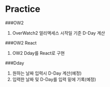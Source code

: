# Practice

###OW2
1. OverWatch2 얼리액세스 시작일 기준 D-Day 계산

###OW2 React
1. OW2 Dday를 React로 구현

###Dday
1. 원하는 날짜 입력시 D-Day 계산(예정)
2. 입력한 날짜 및 D-Day를 입력 밑에 기록(예정)
